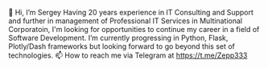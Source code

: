 👋 Hi, I’m Sergey
Having 20 years experience in IT Consulting and Support and further in management of Professional IT Services in Multinational Corporatoin, I'm looking for 
opportunities to continue my career in a field of Software Development. 
I’m currently progressing in Python, Flask, Plotly/Dash frameworks but looking forward to go beyond this set of technologies.
📫 How to reach me via Telegram at https://t.me/Zepp333

<!---
Zepp333333/Zepp333333 is a ✨ special ✨ repository because its `README.md` (this file) appears on your GitHub profile.
You can click the Preview link to take a look at your changes.
--->
